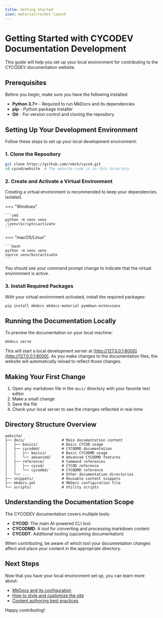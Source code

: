 ```yaml
---
title: Getting Started
icon: material/rocket-launch
---
```


# Getting Started with CYCODEV Documentation Development

This guide will help you set up your local environment for contributing to the CYCODEV documentation website.

## Prerequisites

Before you begin, make sure you have the following installed:

- **Python 3.7+** - Required to run MkDocs and its dependencies
- **pip** - Python package installer
- **Git** - For version control and cloning the repository

## Setting Up Your Development Environment

Follow these steps to set up your local development environment:

### 1. Clone the Repository

```bash
git clone https://github.com/robch/cycod.git
cd cycod/website  # The website code is in this directory
```

### 2. Create and Activate a Virtual Environment

Creating a virtual environment is recommended to keep your dependencies isolated.

=== "Windows"

    ```cmd
    python -m venv venv
    .\venv\Scripts\activate
    ```

=== "macOS/Linux"

    ```bash
    python -m venv venv
    source venv/bin/activate
    ```

You should see your command prompt change to indicate that the virtual environment is active.

### 3. Install Required Packages

With your virtual environment activated, install the required packages:

```bash
pip install mkdocs mkdocs-material pymdown-extensions
```

## Running the Documentation Locally

To preview the documentation on your local machine:

```bash
mkdocs serve
```

This will start a local development server at [http://127.0.0.1:8000](http://127.0.0.1:8000). As you make changes to the documentation files, the website will automatically reload to reflect those changes.

## Making Your First Change

1. Open any markdown file in the `docs/` directory with your favorite text editor
2. Make a small change
3. Save the file
4. Check your local server to see the changes reflected in real-time

## Directory Structure Overview

```
website/
├── docs/                 # Main documentation content
│   ├── basics/           # Basic CYCOD usage
│   ├── cycodmd/          # CYCODMD documentation
│   │   ├── basics/       # Basic CYCODMD usage
│   │   └── advanced/     # Advanced CYCODMD features
│   ├── reference/        # Command references
│   │   ├── cycod/        # CYCOD reference
│   │   └── cycodmd/      # CYCODMD reference
│   └── ...               # Other documentation directories
├── snippets/             # Reusable content snippets
├── mkdocs.yml            # MkDocs configuration file
└── scripts/              # Utility scripts
```

## Understanding the Documentation Scope

The CYCODEV documentation covers multiple tools:

- **CYCOD**: The main AI-powered CLI tool
- **CYCODMD**: A tool for converting and processing markdown content
- **CYCODT**: Additional tooling (upcoming documentation)

When contributing, be aware of which tool your documentation changes affect and place your content in the appropriate directory.

## Next Steps

Now that you have your local environment set up, you can learn more about:

- [MkDocs and its configuration](mkdocs-overview.md)
- [How to style and customize the site](styling.md)
- [Content authoring best practices](content-authoring.md)

Happy contributing!